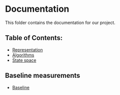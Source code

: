 # Documentation

This folder contains the documentation for our project.

## Table of Contents:

- [Representation](Representation.md)
- [Algorithms](Algorithms.md)
- [State space](State_space.md)


## Baseline measurements

- [Baseline](Baseline)

